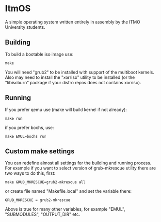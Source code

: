 ItmOS
=======================================

A simple operating system written entirely in assembly by the ITMO University students.

Building
--------
To build a bootable iso image use:
```
make
```

You will need "grub2" to be installed with support of the multiboot kernels.
Also may need to install the "xorriso" utility to be installed (or the "libisoburn" package if your distro repos does not contains xorriso).

Running
-------
If you prefer qemu use (make will build kernel if not already):
```
make run
```

if you prefer bochs, use:
```
make EMUL=bochs run
```

Custom make settings
--------------------
You can redefine almost all settings for the building and running process.
For example if you want to select version of grub-mkrescue utility
there are two ways to do this, first:
```
make GRUB_MKRESCUE=grub2-mkrescue all
```
or create file named "Makefile.local"
and set the variable there:
```
GRUB_MKRESCUE = grub2-mkrescue
```
Above is true for many other variables, for example "EMUL", "SUBMODULES", "OUTPUT_DIR" etc.
